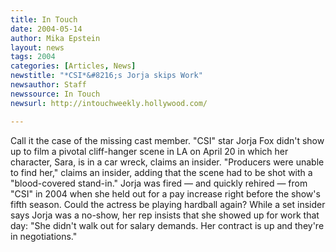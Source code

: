 ```yaml
---
title: In Touch
date: 2004-05-14
author: Mika Epstein
layout: news
tags: 2004
categories: [Articles, News]
newstitle: "*CSI*&#8216;s Jorja skips Work"
newsauthor: Staff  
newssource: In Touch  
newsurl: http://intouchweekly.hollywood.com/  

---
```


Call it the case of the missing cast member. "CSI" star Jorja Fox didn't show up to film a pivotal cliff-hanger scene in LA on April 20 in which her character, Sara, is in a car wreck, claims an insider. "Producers were unable to find her," claims an insider, adding that the scene had to be shot with a "blood-covered stand-in." Jorja was fired &#8212; and quickly rehired &#8212; from "CSI" in 2004 when she held out for a pay increase right before the show's fifth season. Could the actress be playing hardball again? While a set insider says Jorja was a no-show, her rep insists that she showed up for work that day: "She didn't walk out for salary demands. Her contract is up and they're in negotiations."  
